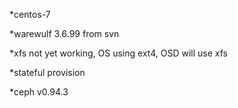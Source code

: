 
*centos-7 

*warewulf 3.6.99 from svn

*xfs not yet working, OS using ext4, OSD will use xfs

*stateful provision

*ceph v0.94.3

